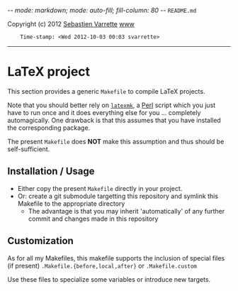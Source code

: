 -*- mode: markdown; mode: auto-fill; fill-column: 80 -*-
`README.md`

Copyright (c) 2012 [Sebastien Varrette](mailto:<Sebastien.Varrette@uni.lu>) [www](http://varrette.gforge.uni.lu)

        Time-stamp: <Wed 2012-10-03 00:03 svarrette>

-------------------

# LaTeX project 

This section provides a generic `Makefile` to compile LaTeX projects. 

Note that you should better rely on [`latexmk`](https://mg.readthedocs.io/latexmk.html), a  [Perl](https://www.perl.org/) script which you just have to run once and it does everything else for you … completely automagically. One drawback is that this assumes that you have installed the corresponding package. 

The present `Makefile` does **NOT** make this assumption and thus should be self-sufficient. 

## Installation / Usage 

* Either copy the present `Makefile` directly in your project. 
* Or: create a git submodule targetting this repository and symlink this Makefile to the appropriate directory
  * The advantage is that you may inherit 'automatically' of any further commit and changes made in this repository 

## Customization

As for all my Makefiles, this makefile supports the inclusion of special files (if present) `.Makefile.{before,local,after}` or `.Makefile.custom`

Use these files to specialize some variables or introduce new targets.
